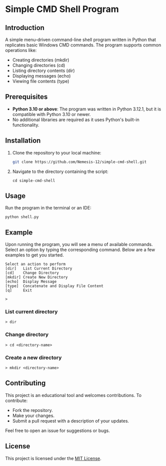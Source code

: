 # Simple CMD Shell Program

## Introduction
A simple menu-driven command-line shell program written in Python that replicates basic Windows CMD commands. The program supports common operations like:
- Creating directories (mkdir)
- Changing directories (cd)
- Listing directory contents (dir)
- Displaying messages (echo)
- Viewing file contents (type)

## Prerequisites
- **Python 3.10 or above**: The program was written in Python 3.12.1, but it is compatible with Python 3.10 or newer.
- No additional libraries are required as it uses Python's built-in functionality.

## Installation
1. Clone the repository to your local machine:
   
   ```bash
   git clone https://github.com/Nemesis-12/simple-cmd-shell.git
   ```
   
2. Navigate to the directory containing the script:

   ```console
   cd simple-cmd-shell
   ```

## Usage
Run the program in the terminal or an IDE:

```console
python shell.py
```

## Example

Upon running the program, you will see a menu of available commands. Select an option by typing the corresponding command. Below are a few examples to get you started.

```console
Select an action to perform
[dir]   List Current Directory
[cd]    Change Directory
[mkdir]	Create New Directory
[echo]  Display Message
[type] 	Concatenate and Display File Content
[q] 	Exit

>
```

### List current directory

```console
> dir
```

### Change directory

```console
> cd <directory-name>
```

### Create a new directory

```console
> mkdir <directory-name>
```

## Contributing
This project is an educational tool and welcomes contributions. To contribute:
- Fork the repository.
- Make your changes.
- Submit a pull request with a description of your updates.

Feel free to open an issue for suggestions or bugs.

## License
This project is licensed under the [MIT License](LICENSE).
